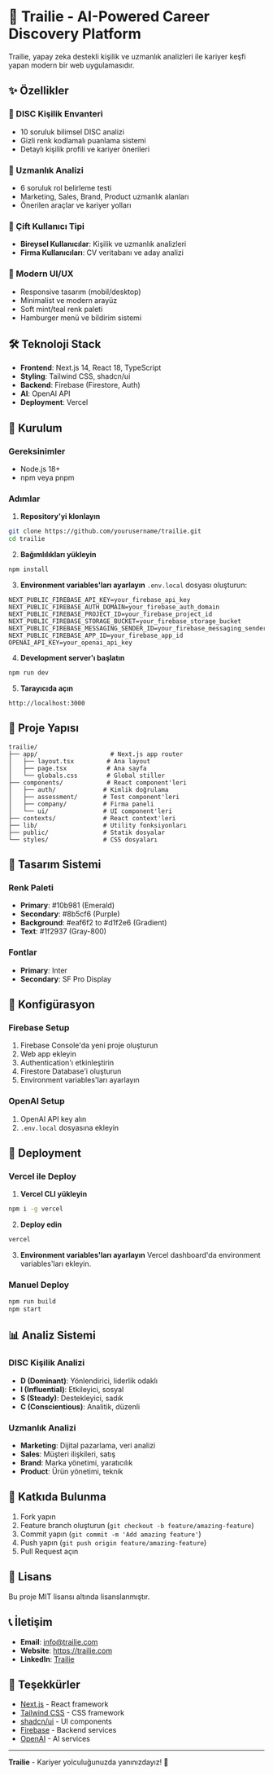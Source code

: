 # 🚀 Trailie - AI-Powered Career Discovery Platform

Trailie, yapay zeka destekli kişilik ve uzmanlık analizleri ile kariyer keşfi yapan modern bir web uygulamasıdır.

## ✨ Özellikler

### 🧠 DISC Kişilik Envanteri
- 10 soruluk bilimsel DISC analizi
- Gizli renk kodlamalı puanlama sistemi
- Detaylı kişilik profili ve kariyer önerileri

### 🎯 Uzmanlık Analizi
- 6 soruluk rol belirleme testi
- Marketing, Sales, Brand, Product uzmanlık alanları
- Önerilen araçlar ve kariyer yolları

### 🏢 Çift Kullanıcı Tipi
- **Bireysel Kullanıcılar**: Kişilik ve uzmanlık analizleri
- **Firma Kullanıcıları**: CV veritabanı ve aday analizi

### 📱 Modern UI/UX
- Responsive tasarım (mobil/desktop)
- Minimalist ve modern arayüz
- Soft mint/teal renk paleti
- Hamburger menü ve bildirim sistemi

## 🛠️ Teknoloji Stack

- **Frontend**: Next.js 14, React 18, TypeScript
- **Styling**: Tailwind CSS, shadcn/ui
- **Backend**: Firebase (Firestore, Auth)
- **AI**: OpenAI API
- **Deployment**: Vercel

## 🚀 Kurulum

### Gereksinimler
- Node.js 18+ 
- npm veya pnpm

### Adımlar

1. **Repository'yi klonlayın**
```bash
git clone https://github.com/yourusername/trailie.git
cd trailie
```

2. **Bağımlılıkları yükleyin**
```bash
npm install
```

3. **Environment variables'ları ayarlayın**
`.env.local` dosyası oluşturun:
```env
NEXT_PUBLIC_FIREBASE_API_KEY=your_firebase_api_key
NEXT_PUBLIC_FIREBASE_AUTH_DOMAIN=your_firebase_auth_domain
NEXT_PUBLIC_FIREBASE_PROJECT_ID=your_firebase_project_id
NEXT_PUBLIC_FIREBASE_STORAGE_BUCKET=your_firebase_storage_bucket
NEXT_PUBLIC_FIREBASE_MESSAGING_SENDER_ID=your_firebase_messaging_sender_id
NEXT_PUBLIC_FIREBASE_APP_ID=your_firebase_app_id
OPENAI_API_KEY=your_openai_api_key
```

4. **Development server'ı başlatın**
```bash
npm run dev
```

5. **Tarayıcıda açın**
```
http://localhost:3000
```

## 📁 Proje Yapısı

```
trailie/
├── app/                    # Next.js app router
│   ├── layout.tsx         # Ana layout
│   ├── page.tsx           # Ana sayfa
│   └── globals.css        # Global stiller
├── components/            # React component'leri
│   ├── auth/             # Kimlik doğrulama
│   ├── assessment/       # Test component'leri
│   ├── company/          # Firma paneli
│   └── ui/               # UI component'leri
├── contexts/             # React context'leri
├── lib/                  # Utility fonksiyonları
├── public/               # Statik dosyalar
└── styles/               # CSS dosyaları
```

## 🎨 Tasarım Sistemi

### Renk Paleti
- **Primary**: #10b981 (Emerald)
- **Secondary**: #8b5cf6 (Purple)
- **Background**: #eaf6f2 to #d1f2e6 (Gradient)
- **Text**: #1f2937 (Gray-800)

### Fontlar
- **Primary**: Inter
- **Secondary**: SF Pro Display

## 🔧 Konfigürasyon

### Firebase Setup
1. Firebase Console'da yeni proje oluşturun
2. Web app ekleyin
3. Authentication'ı etkinleştirin
4. Firestore Database'i oluşturun
5. Environment variables'ları ayarlayın

### OpenAI Setup
1. OpenAI API key alın
2. `.env.local` dosyasına ekleyin

## 🚀 Deployment

### Vercel ile Deploy

1. **Vercel CLI yükleyin**
```bash
npm i -g vercel
```

2. **Deploy edin**
```bash
vercel
```

3. **Environment variables'ları ayarlayın**
Vercel dashboard'da environment variables'ları ekleyin.

### Manuel Deploy
```bash
npm run build
npm start
```

## 📊 Analiz Sistemi

### DISC Kişilik Analizi
- **D (Dominant)**: Yönlendirici, liderlik odaklı
- **I (Influential)**: Etkileyici, sosyal
- **S (Steady)**: Destekleyici, sadık
- **C (Conscientious)**: Analitik, düzenli

### Uzmanlık Analizi
- **Marketing**: Dijital pazarlama, veri analizi
- **Sales**: Müşteri ilişkileri, satış
- **Brand**: Marka yönetimi, yaratıcılık
- **Product**: Ürün yönetimi, teknik

## 🤝 Katkıda Bulunma

1. Fork yapın
2. Feature branch oluşturun (`git checkout -b feature/amazing-feature`)
3. Commit yapın (`git commit -m 'Add amazing feature'`)
4. Push yapın (`git push origin feature/amazing-feature`)
5. Pull Request açın

## 📝 Lisans

Bu proje MIT lisansı altında lisanslanmıştır.

## 📞 İletişim

- **Email**: info@trailie.com
- **Website**: https://trailie.com
- **LinkedIn**: [Trailie](https://linkedin.com/company/trailie)

## 🙏 Teşekkürler

- [Next.js](https://nextjs.org/) - React framework
- [Tailwind CSS](https://tailwindcss.com/) - CSS framework
- [shadcn/ui](https://ui.shadcn.com/) - UI components
- [Firebase](https://firebase.google.com/) - Backend services
- [OpenAI](https://openai.com/) - AI services

---

**Trailie** - Kariyer yolculuğunuzda yanınızdayız! 🚀
